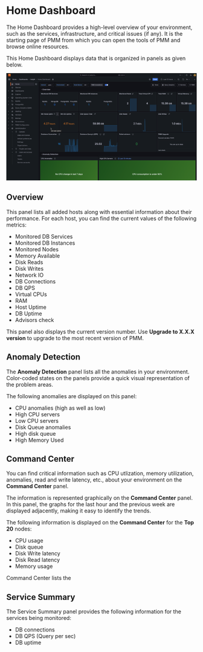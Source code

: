 # Home Dashboard

The Home Dashboard provides a high-level overview of your environment, such as the services, infrastructure, and critical issues (if any). It is the starting page of PMM from which you can open the tools of PMM and browse online resources.

This Home Dashboard displays data that is organized in panels as given below.


![!image](../../images/PMM_Home_Dashboard.png)


## Overview

This panel lists all added hosts along with essential information about their performance. For each host, you can find the current values of the following metrics:


* Monitored DB Services
* Monitored DB Instances
* Monitored Nodes
* Memory Available
* Disk Reads
* Disk Writes
* Network IO
* DB Connections
* DB QPS
* Virtual CPUs
* RAM
* Host Uptime
* DB Uptime
* Advisors check

 This panel also displays the current version number. Use **Upgrade to X.X.X version** to upgrade to the most recent version of PMM.


## Anomaly Detection

The **Anomaly Detection** panel lists all the anomalies in your environment. Color-coded states on the panels provide a quick visual representation of the problem areas.

The following anomalies are displayed on this panel:

* CPU anomalies (high as well as low)
* High CPU servers
* Low CPU servers
* Disk Queue anomalies
* High disk queue
* High Memory Used


## Command Center

You can find critical information such as CPU utlization, memory utilization, anomalies, read and write latency, etc., about your environment on the **Command Center** panel. 

The information is represented graphically on the **Command Center** panel. In this panel, the graphs for the last hour and the previous week are displayed adjacently, making it easy to identify the trends.

The following information is displayed on the **Command Center** for the **Top 20** nodes:

* CPU usage
* Disk queue
* Disk Write latency
* Disk Read latency
* Memory usage

Command Center lists the 

## Service Summary

The Service Summary panel provides the following information for the services being monitored:

* DB connections
* DB QPS (Query per sec)
* DB uptime



